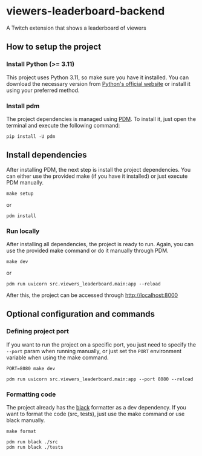 # viewers-leaderboard-backend
A Twitch extension that shows a leaderboard of viewers

## How to setup the project
### Install Python (>= 3.11)
This project uses Python 3.11, so make sure you have it installed. You can download the necessary version from [Python's official website](https://www.python.org/downloads/) or install it using your preferred method.

### Install pdm
The project dependencies is managed using [PDM](https://pdm-project.org/en/latest/). To install it, just open the terminal and execute the following command:

```shell
pip install -U pdm
```

## Install dependencies
After installing PDM, the next step is install the project dependencies. You can either use the provided make (if you have it installed) or just execute PDM manually.

```shell
make setup
```
or
```shell
pdm install
```

### Run locally
After installing all dependencies, the project is ready to run. Again, you can use the provided make command or do it manually through PDM.

```shell
make dev
```
or
```shell
pdm run uvicorn src.viewers_leaderboard.main:app --reload
```

After this, the project can be accessed through [http://localhost:8000]([http://localhost:8000])

## Optional configuration and commands

### Defining project port
If you want to run the project on a specific port, you just need to specify the `--port` param when running manually, or just set the `PORT` environment variable when using the make command.

```shell
PORT=8080 make dev
```

```shell
pdm run uvicorn src.viewers_leaderboard.main:app --port 8080 --reload
```

### Formatting code
The project already has the [black](https://black.readthedocs.io/en/stable/index.html) formatter as a dev dependency. If you want to format the code (src, tests), just use the make command or use black manually.

```shell
make format
```

```
pdm run black ./src
pdm run black ./tests
```
